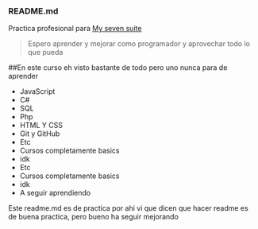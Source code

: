 ### README.md

Practica profesional para [My seven suite](https://mysevensuite.com)

>Espero aprender y mejorar como programador y aprovechar todo lo que pueda

##En este curso eh visto bastante de todo pero uno nunca para de aprender

* JavaScript
* C#
* SQL
* Php
* HTML Y CSS
* Git y GitHub
* Etc
* Cursos completamente basics
* idk
*  Etc
* Cursos completamente basics
* idk
* A seguir aprendiendo

Este readme.md es de practica por ahi vi que dicen que hacer readme es de buena practica, pero bueno ha seguir mejorando